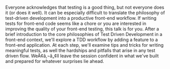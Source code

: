 Everyone acknowledges that testing is a good thing, but not everyone does it (or does it well). It can be especially difficult to translate the philosophy of test-driven development into a productive front-end workflow. If writing tests for front-end code seems like a chore or you are interested in improving the quality of your front-end testing, this talk is for you. After a brief introduction to the core philosophies of Test Driven Development in a front-end context, we'll explore a TDD workflow by adding a feature to a front-end application. At each step, we'll examine tips and tricks for writing meaningful tests, as well the hardships and pitfalls that arise in any test driven flow. WeÃ¢â‚¬â„¢ll leave the session confident in what we've built and prepared for whatever surprises lie ahead.
